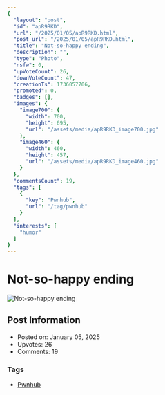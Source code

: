 ```yaml
---
{
  "layout": "post",
  "id": "apR9RKD",
  "url": "/2025/01/05/apR9RKD.html",
  "post_url": "/2025/01/05/apR9RKD.html",
  "title": "Not-so-happy ending",
  "description": "",
  "type": "Photo",
  "nsfw": 0,
  "upVoteCount": 26,
  "downVoteCount": 47,
  "creationTs": 1736057706,
  "promoted": 0,
  "badges": [],
  "images": {
    "image700": {
      "width": 700,
      "height": 695,
      "url": "/assets/media/apR9RKD_image700.jpg"
    },
    "image460": {
      "width": 460,
      "height": 457,
      "url": "/assets/media/apR9RKD_image460.jpg"
    }
  },
  "commentsCount": 19,
  "tags": [
    {
      "key": "Pwnhub",
      "url": "/tag/pwnhub"
    }
  ],
  "interests": [
    "humor"
  ]
}
---
```


# Not-so-happy ending

![Not-so-happy ending](/assets/media/apR9RKD_image700.jpg)

## Post Information

- Posted on: January 05, 2025
- Upvotes: 26
- Comments: 19

### Tags

- [Pwnhub](/tag/Pwnhub)
